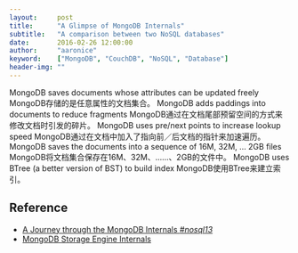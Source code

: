 ```yaml
---
layout:     post
title:      "A Glimpse of MongoDB Internals"
subtitle:   "A comparison between two NoSQL databases"
date:       2016-02-26 12:00:00
author:     "aaronice"
keyword:    ["MongoDB", "CouchDB", "NoSQL", "Database"]
header-img: ""
---
```




MongoDB saves documents whose attributes can be updated freely
MongoDB存储的是任意属性的文档集合。
MongoDB adds paddings into documents to reduce fragments
MongoDB通过在文档尾部预留空间的方式来修改文档时引发的碎片。
MongoDB uses pre/next points to increase lookup speed
MongoDB通过在文档中加入了指向前／后文档的指针来加速遍历。
MongoDB saves the documents into a sequence of 16M, 32M, … 2GB files
MongoDB将文档集合保存在16M、32M、……、2GB的文件中。
MongoDB uses BTree (a better version of BST) to build index
MongoDB使用BTree来建立索引。


## Reference



* [A Journey through the MongoDB Internals *#nosql13*](https://2013.nosql-matters.org/bcn/wp-content/uploads/2013/12/storage-talk-mongodb.pdf)
* [MongoDB Storage Engine Internals](https://www.mongodb.com/presentations/storage-engine-internals)
